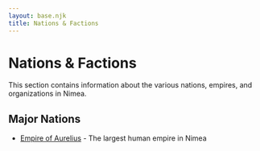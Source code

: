 ```yaml
---
layout: base.njk
title: Nations & Factions
---
```


# Nations & Factions

This section contains information about the various nations, empires, and organizations in Nimea.

## Major Nations

- [Empire of Aurelius](/wiki/nations-factions/empire-of-aurelius/) - The largest human empire in Nimea
